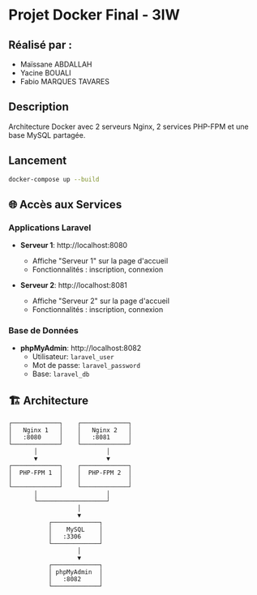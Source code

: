 # Projet Docker Final - 3IW

## Réalisé par :
- Maïssane ABDALLAH
- Yacine BOUALI
- Fabio MARQUES TAVARES

## Description
Architecture Docker avec 2 serveurs Nginx, 2 services PHP-FPM et une base MySQL partagée.

## Lancement
```bash
docker-compose up --build 
```

## 🌐 Accès aux Services

### Applications Laravel
- **Serveur 1**: http://localhost:8080
  - Affiche "Serveur 1" sur la page d'accueil
  - Fonctionnalités : inscription, connexion
  
- **Serveur 2**: http://localhost:8081
  - Affiche "Serveur 2" sur la page d'accueil
  - Fonctionnalités : inscription, connexion

### Base de Données
- **phpMyAdmin**: http://localhost:8082
  - Utilisateur: `laravel_user`
  - Mot de passe: `laravel_password`
  - Base: `laravel_db`
    
## 🏗️ Architecture

```
┌─────────────┐    ┌─────────────┐
│   Nginx 1   │    │   Nginx 2   │
│   :8080     │    │   :8081     │
└─────────────┘    └─────────────┘
       │                   │
       ▼                   ▼
┌─────────────┐    ┌─────────────┐
│  PHP-FPM 1  │    │  PHP-FPM 2  │
│             │    │             │
└─────────────┘    └─────────────┘
       │                   │
       └───────────────────┘
                   │
                   ▼
           ┌─────────────┐
           │    MySQL    │
           │   :3306     │
           └─────────────┘
                   │
                   ▼
           ┌─────────────┐
           │ phpMyAdmin  │
           │   :8082     │
           └─────────────┘
```
